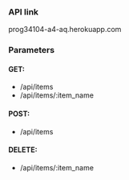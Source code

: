 ### API link
prog34104-a4-aq.herokuapp.com
### Parameters
#### GET: 
* /api/items
* /api/items/:item_name
#### POST: 
* /api/items
#### DELETE: 
* /api/items/:item_name
